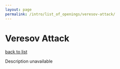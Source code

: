 ```yaml
---
layout: page
permalink: /intro/list_of_openings/veresov-attack/
---
```


# Veresov Attack

[back to list](..)

Description unavailable